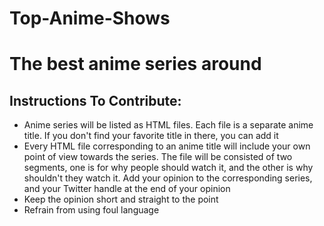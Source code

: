 # Top-Anime-Shows
# The best anime series around

## Instructions To Contribute: 

 - Anime series will be listed as HTML files. Each file is a separate anime title. If you don't find your favorite title in there, you can add it
 - Every HTML file corresponding to an anime title will include your own point of view towards the series. The file will be consisted of two segments, one is for why people should watch it, and the other is why shouldn't they watch it. Add your opinion to the corresponding series, and your Twitter handle at the end of your opinion 
 - Keep the opinion short and straight to the point 
 - Refrain from using foul language 





